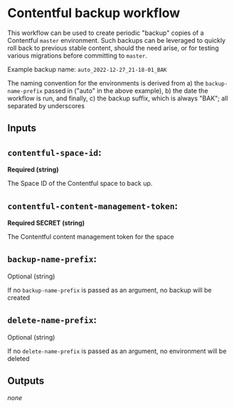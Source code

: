 # Contentful backup workflow

This workflow can be used to create periodic "backup" copies of a Contentful `master` environment. Such backups can be leveraged to quickly roll back to previous stable content, should the need arise, or for testing various migrations before committing to `master`. 

Example backup name: `auto_2022-12-27_21-18-01_BAK`

The naming convention for the environments is derived from a) the `backup-name-prefix` passed in ("auto" in the above example), b) the date the workflow is run, and finally, c) the backup suffix, which is always "BAK"; all separated by underscores
## Inputs

## `contentful-space-id`:

**Required (string)** 

The Space ID of the Contentful space to back up.

## `contentful-content-management-token`:

**Required SECRET (string)** 

The Contentful content management token for the space
## `backup-name-prefix`:

Optional (string)

If no `backup-name-prefix` is passed as an argument, no backup will be created


## `delete-name-prefix`:

Optional (string)

If no `delete-name-prefix` is passed as an argument, no environment will be deleted

## Outputs

_none_
